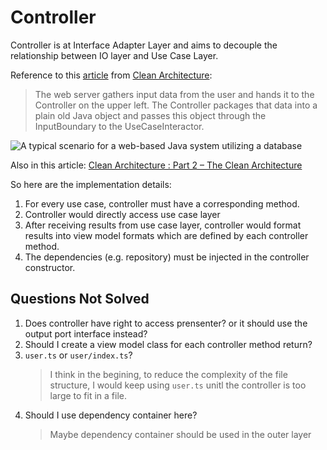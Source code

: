 # Controller

Controller is at Interface Adapter Layer and aims to decouple the relationship between IO layer and Use Case Layer.

Reference to this [article][ca-article] from [Clean Architecture][ca-book]:

> The web server gathers input data from the user and hands it to the Controller on the upper left.
> The Controller packages that data into a plain old Java object and passes this object through the InputBoundary to the UseCaseInteractor.

![ A typical scenario for a web-based Java system utilizing a database](http://www.informit.com/content/images/chap22_9780134494166/elementLinks/22fig02.jpg)

Also in this article: [Clean Architecture : Part 2 – The Clean Architecture][ca-article-2]

So here are the implementation details:

1. For every use case, controller must have a corresponding method.
2. Controller would directly access use case layer
3. After receiving results from use case layer, controller would format results into view model formats which are defined by each controller method.
4. The dependencies (e.g. repository) must be injected in the controller constructor.

## Questions Not Solved

1. Does controller have right to access prensenter? or it should use the output port interface instead?
2. Should I create a view model class for each controller method return?
3. `user.ts` or `user/index.ts`?
   > I think in the begining, to reduce the complexity of the file structure, I would keep using `user.ts` unitl the controller is too large to fit in a file.
4. Should I use dependency container here?
   > Maybe dependency container should be used in the outer layer

[ca-article]: http://www.informit.com/articles/article.aspx?p=2832399&seqNum=2 'Clean Architecture Article'
[ca-book]: http://www.informit.com/store/clean-architecture--craftsmans-guide-to-software-structure-9780134494166?w_ptgrevartcl=The+Clean+Architecture+Dependency+Rule_2832399 'Clean Architecture Book'
[ca-article-2]: https://crosp.net/blog/software-architecture/clean-architecture-part-2-the-clean-architecture/
